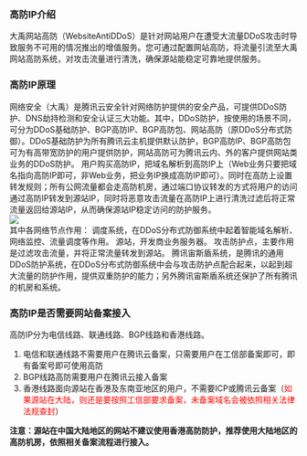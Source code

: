 ### 高防IP介绍
大禹网站高防（WebsiteAntiDDoS）是针对网站用户在遭受大流量DDoS攻击时导致服务不可用的情况推出的增值服务。您可通过配置网站高防，将流量引流至大禹网站高防系统，对攻击流量进行清洗，确保源站能稳定可靠地提供服务。

### 高防IP原理
网络安全（大禹）是腾讯云安全针对网络防护提供的安全产品，可提供DDoS防护、DNS劫持检测和安全认证三大功能。其中，DDoS防护，按使用的场景不同，可分为DDoS基础防护、BGP高防IP、BGP高防包、网站高防（原DDoS分布式防御）。DDoS基础防护为所有腾讯云主机提供默认防护，BGP高防IP、BGP高防包可为有高带宽防护的用户提供防护，网站高防可为腾讯云内、外的客户提供网站类业务的DDoS防护。
用户购买高防IP，把域名解析到高防IP上（Web业务只要把域名指向高防IP即可，非Web业务，把业务IP换成高防IP即可）。同时在高防上设置转发规则；所有公网流量都会走高防机房，通过端口协议转发的方式将用户的访问通过高防IP转发到源站IP，同时将恶意攻击流量在高防IP上进行清洗过滤后将正常流量返回给源站IP，从而确保源站IP稳定访问的防护服务。<br>
<span style="text-align:center">![](https://mc.qcloudimg.com/static/img/9296bf3a34bbcd268e22759ce428b5eb/image.jpg)</span><br>
其中各网络节点作用：
调度系统，在DDoS分布式防御系统中起着智能域名解析、网络监控、流量调度等作用。
源站，开发商业务服务器。
攻击防护点，主要作用是过滤攻击流量，并将正常流量转发到源站。
腾讯宙斯盾系统，是腾讯的通用DDoS防护系统，在DDoS分布式防御系统中会与攻击防护点配合起来，以起到超大流量的防护作用，提供双重防护的能力；另外腾讯宙斯盾系统还保护了所有腾讯的机房和系统。

### 高防IP是否需要网站备案接入
高防IP分为电信线路、联通线路、BGP线路和香港线路。
1. 电信和联通线路不需要用户在腾讯云备案，只需要用户在工信部备案即可，即有备案号即可使用高防
2. BGP线路高防需要用户在腾讯云接入备案
3. 香港线路面向源站在香港及东南亚地区的用户，不需要ICP或腾讯云备案（<span style="color:red">如果源站在大陆，则还是要按照工信部要求备案，未备案域名会被依照相关法律法规查封</span>）

<strong>注意：源站在中国大陆地区的网站不建议使用香港高防防护，推荐使用大陆地区的高防机房，依照相关备案流程进行接入。</strong>
